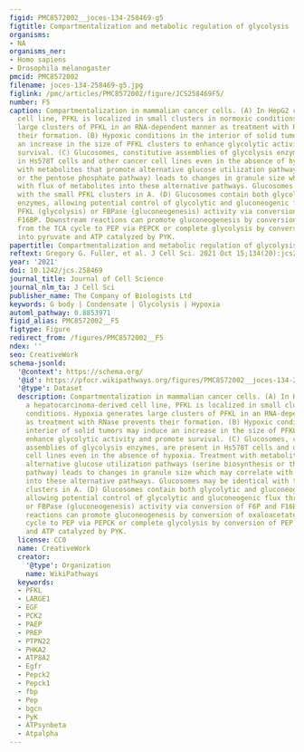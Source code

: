 ```yaml
---
figid: PMC8572002__joces-134-258469-g5
figtitle: Compartmentalization and metabolic regulation of glycolysis
organisms:
- NA
organisms_ner:
- Homo sapiens
- Drosophila melanogaster
pmcid: PMC8572002
filename: joces-134-258469-g5.jpg
figlink: /pmc/articles/PMC8572002/figure/JCS258469F5/
number: F5
caption: Compartmentalization in mammalian cancer cells. (A) In HepG2 cells, a hepatocarcinoma-derived
  cell line, PFKL is localized in small clusters in normoxic conditions. Hypoxia generates
  large clusters of PFKL in an RNA-dependent manner as treatment with RNase prevents
  their formation. (B) Hypoxic conditions in the interior of solid tumors may induce
  an increase in the size of PFKL clusters to enhance glycolytic activity and promote
  survival. (C) Glucosomes, constitutive assemblies of glycolysis enzymes, are present
  in Hs578T cells and other cancer cell lines even in the absence of hypoxia. Treatment
  with metabolites that promote alternative glucose utilization pathways (serine biosynthesis
  or the pentose phosphate pathway) leads to changes in granule size which may correlate
  with flux of metabolites into these alternative pathways. Glucosomes may be identical
  with the small PFKL clusters in A. (D) Glucosomes contain both glycolytic and gluconeogenic
  enzymes, allowing potential control of glycolytic and gluconeogenic flux through
  PFKL (glycolysis) or FBPase (gluconeogenesis) activity via conversion of F6P and
  F16BP. Downstream reactions can promote gluconeogenesis by conversion of oxaloacetate
  from the TCA cycle to PEP via PEPCK or complete glycolysis by conversion of PEP
  into pyruvate and ATP catalyzed by PYK.
papertitle: Compartmentalization and metabolic regulation of glycolysis.
reftext: Gregory G. Fuller, et al. J Cell Sci. 2021 Oct 15;134(20):jcs258469.
year: '2021'
doi: 10.1242/jcs.258469
journal_title: Journal of Cell Science
journal_nlm_ta: J Cell Sci
publisher_name: The Company of Biologists Ltd
keywords: G body | Condensate | Glycolysis | Hypoxia
automl_pathway: 0.8853971
figid_alias: PMC8572002__F5
figtype: Figure
redirect_from: /figures/PMC8572002__F5
ndex: ''
seo: CreativeWork
schema-jsonld:
  '@context': https://schema.org/
  '@id': https://pfocr.wikipathways.org/figures/PMC8572002__joces-134-258469-g5.html
  '@type': Dataset
  description: Compartmentalization in mammalian cancer cells. (A) In HepG2 cells,
    a hepatocarcinoma-derived cell line, PFKL is localized in small clusters in normoxic
    conditions. Hypoxia generates large clusters of PFKL in an RNA-dependent manner
    as treatment with RNase prevents their formation. (B) Hypoxic conditions in the
    interior of solid tumors may induce an increase in the size of PFKL clusters to
    enhance glycolytic activity and promote survival. (C) Glucosomes, constitutive
    assemblies of glycolysis enzymes, are present in Hs578T cells and other cancer
    cell lines even in the absence of hypoxia. Treatment with metabolites that promote
    alternative glucose utilization pathways (serine biosynthesis or the pentose phosphate
    pathway) leads to changes in granule size which may correlate with flux of metabolites
    into these alternative pathways. Glucosomes may be identical with the small PFKL
    clusters in A. (D) Glucosomes contain both glycolytic and gluconeogenic enzymes,
    allowing potential control of glycolytic and gluconeogenic flux through PFKL (glycolysis)
    or FBPase (gluconeogenesis) activity via conversion of F6P and F16BP. Downstream
    reactions can promote gluconeogenesis by conversion of oxaloacetate from the TCA
    cycle to PEP via PEPCK or complete glycolysis by conversion of PEP into pyruvate
    and ATP catalyzed by PYK.
  license: CC0
  name: CreativeWork
  creator:
    '@type': Organization
    name: WikiPathways
  keywords:
  - PFKL
  - LARGE1
  - EGF
  - PCK2
  - PAEP
  - PREP
  - PTPN22
  - PHKA2
  - ATP8A2
  - Egfr
  - Pepck2
  - Pepck1
  - fbp
  - Pep
  - bgcn
  - PyK
  - ATPsynbeta
  - Atpalpha
---
```

